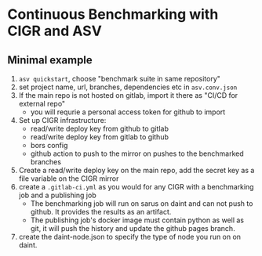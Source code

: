 # Continuous Benchmarking with CIGR and ASV

## Minimal example

1) `asv quickstart`, choose "benchmark suite in same repository"
2) set project name, url, branches, dependencies etc in `asv.conv.json`
3) If the main repo is not hosted on gitlab, import it there as "CI/CD for external repo"
    - you will requrie a personal access token for github to import
4) Set up CIGR infrastructure:
    - read/write deploy key from github to gitlab
    - read/write deploy key from gitlab to github
    - bors config
    - github action to push to the mirror on pushes to the benchmarked branches
4) Create a read/write deploy key on the main repo, add the secret key as a file variable on the CIGR mirror
5) create a `.gitlab-ci.yml` as you would for any CIGR with a benchmarking job and a publishing job
    - The benchmarking job will run on sarus on daint and can not push to github. It provides the results as an artifact.
    - The publishing job's docker image must contain python as well as git, it will push the history and update the github pages branch.
6) create the daint-node.json to specify the type of node you run on on daint.
